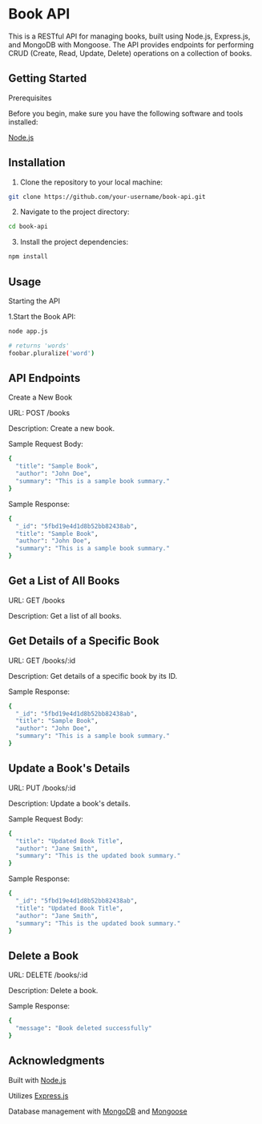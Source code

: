 # Book API

This is a RESTful API for managing books, built using Node.js, Express.js, and MongoDB with Mongoose. The API provides endpoints for performing CRUD (Create, Read, Update, Delete) operations on a collection of books.

## Getting Started
Prerequisites

Before you begin, make sure you have the following software and tools installed:
 
[Node.js](https://nodejs.org/en)

## Installation

1. Clone the repository to your local machine:
```bash
git clone https://github.com/your-username/book-api.git
```

2. Navigate to the project directory:
```bash
cd book-api
```
3. Install the project dependencies:
```bash
npm install
```
## Usage
Starting the API

1.Start the Book API:

```bash
node app.js

# returns 'words'
foobar.pluralize('word')
```

## API Endpoints
Create a New Book

URL: POST /books

Description: Create a new book.

Sample Request Body:
```bash
{
  "title": "Sample Book",
  "author": "John Doe",
  "summary": "This is a sample book summary."
}
```
Sample Response:
```bash
{
  "_id": "5fbd19e4d1d8b52bb82438ab",
  "title": "Sample Book",
  "author": "John Doe",
  "summary": "This is a sample book summary."
}
```

## Get a List of All Books
URL: GET /books

Description: Get a list of all books.

## Get Details of a Specific Book
URL: GET /books/:id

Description: Get details of a specific book by its ID.

Sample Response:

```bash
{
  "_id": "5fbd19e4d1d8b52bb82438ab",
  "title": "Sample Book",
  "author": "John Doe",
  "summary": "This is a sample book summary."
}
```

## Update a Book's Details
URL: PUT /books/:id

Description: Update a book's details.

Sample Request Body:

```bash
{
  "title": "Updated Book Title",
  "author": "Jane Smith",
  "summary": "This is the updated book summary."
}
```
Sample Response:
```bash
{
  "_id": "5fbd19e4d1d8b52bb82438ab",
  "title": "Updated Book Title",
  "author": "Jane Smith",
  "summary": "This is the updated book summary."
}
```

## Delete a Book
URL: DELETE /books/:id

Description: Delete a book.

Sample Response:
```bash
{
  "message": "Book deleted successfully"
}
```

## Acknowledgments
Built with [Node.js](https://nodejs.org/en)

Utilizes [Express.js](https://expressjs.com/)

Database management with [MongoDB](https://www.mongodb.com/) and [Mongoose](https://www.npmjs.com/package//mongoose)

